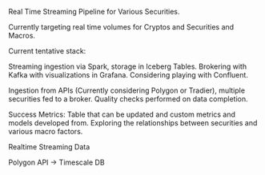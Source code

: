 Real Time Streaming Pipeline for Various Securities.

Currently targeting real time volumes for Cryptos and Securities and Macros.

Current tentative stack:

Streaming ingestion via Spark, storage in Iceberg Tables. 
Brokering with Kafka with visualizations in Grafana. Considering playing with Confluent.

Ingestion from APIs (Currently considering Polygon or Tradier), multiple securities fed to a broker. Quality checks performed on data completion.

Success Metrics:
Table that can be updated and custom metrics and models developed from. Exploring the relationships between securities and various macro factors.


Realtime Streaming Data


Polygon API -> Timescale DB 